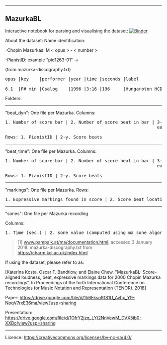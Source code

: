 ---------
MazurkaBL
---------

Interactive notebook for parsing and visualising the dataset:
[![Binder](https://mybinder.org/badge_logo.svg)](https://mybinder.org/v2/gh/katkost/MazurkaBL/master?filepath=%2Fscripts%2Fismir_tutorial.ipynb)


About the dataset: 
Name identification:

-Chopin Mazurkas: M < opus > - < number >

-PianistID: example "pid1263-01" ->

(from mazurka-discography.txt)

<pre>
opus |key    |performer |year |time |seconds |label                  |pid     |status

6.1  |F# min |Csalog    |1996 |3:16 |196     |Hungaroton HCD 31755/6 |1263-01 |-
</pre>

Folders:
___________
"beat_dyn":
One file per Mazurka.
Columns:

<pre>
1. Number of score bar | 2. Number of score beat in bar | 3-x. Performer dynamic values (normalised sones)
                                                          each column for a recording identified by PianistID

Rows: 1. PianistID | 2-y. Score beats
</pre>
____________
"beat_time":
One file per Mazurka.
Columns:

<pre>
1. Number of score bar | 2. Number of score beat in bar | 3-x. Performer time values (seconds)
                                                          each column for a recording identified by PianistID

Rows: 1. PianistID | 2-y. Score beats
</pre>
___________
"markings": One file per Mazurka.
Rows:
<pre>
1. Expressive markings found in score | 2. Score beat location of marking
</pre>
___________
"sones": One file per Mazurka recording

Columns:

<pre>
1. Time (sec.) | 2. sone value (computed using ma_sone algorithm [1])
</pre>

> [1] www.pampalk.at/ma/documentation.html, accessed 3 January 2018.
mazurka-discography.txt from https://charm.kcl.ac.uk/index.html


If using the dataset, please refer to as:

[Katerina Kosta, Oscar F. Bandtlow, and Elaine Chew. "MazurkaBL: Score-aligned loudness, beat, expressive markings data for 2000 Chopin Mazurka recordings”. In Proceedings of the forth International Conference on Technologies for Music Notation and Representation (TENOR). 2018]

Paper: https://drive.google.com/file/d/1h6Ekso91S1U_Ayhx_Y9-NoqV7rxE36ma/view?usp=sharing

Presentation: https://drive.google.com/file/d/1OfrY2jzq_LYt2NnVewM_DVX5ib0-XXBo/view?usp=sharing

____________
Licence: https://creativecommons.org/licenses/by-nc-sa/4.0/
